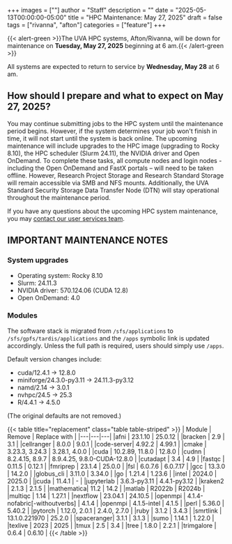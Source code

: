 +++
images = [""]
author = "Staff"
description = ""
date = "2025-05-13T00:00:00-05:00"
title = "HPC Maintenance: May 27, 2025"
draft = false
tags = ["rivanna", "afton"]
categories = ["feature"]
+++

{{< alert-green >}}The UVA HPC systems, Afton/Rivanna, will be down for maintenance on <strong>Tuesday, May 27, 2025</strong> beginning at 6 am.{{< /alert-green >}}

All systems are expected to return to service by **Wednesday, May 28** at 6 am.

## How should I prepare and what to expect on May 27, 2025? 

You may continue submitting jobs to the HPC system until the maintenance period begins. However, if the system determines your job won't finish in time, it will not start until the system is back online. The upcoming maintenance will include upgrades to the HPC image (upgrading to Rocky 8.10), the HPC scheduler (Slurm 24.11), the NVIDIA driver and Open OnDemand. To complete these tasks, all compute nodes and login nodes - including the Open OnDemand and FastX portals – will need to be taken offline. However, Research Project Storage and Research Standard Storage will remain accessible via SMB and NFS mounts. Additionally, the UVA Standard Security Storage Data Transfer Node (DTN) will stay operational throughout the maintenance period. 

If you have any questions about the upcoming HPC system maintenance, you may [contact our user services team](https://www.rc.virginia.edu/support/). 

## IMPORTANT MAINTENANCE NOTES

### System upgrades
- Operating system: Rocky 8.10
- Slurm: 24.11.3
- NVIDIA driver: 570.124.06 (CUDA 12.8)
- Open OnDemand: 4.0

### Modules

The software stack is migrated from `/sfs/applications` to `/sfs/gpfs/tardis/applications` and the `/apps` symbolic link is updated accordingly. Unless the full path is required, users should simply use `/apps`.

Default version changes include:
- cuda/12.4.1 &rarr; 12.8.0
- miniforge/24.3.0-py3.11 &rarr; 24.11.3-py3.12
- namd/2.14 &rarr; 3.0.1
- nvhpc/24.5 &rarr; 25.3
- R/4.4.1 &rarr; 4.5.0

(The original defaults are not removed.)

{{< table title="replacement" class="table table-striped" >}}
| Module | Remove | Replace with |
|---|---|---|
|afni       | 23.1.10 | 25.0.12 |
|bracken    | 2.9 | 3.1 |
|cellranger | 8.0.0 | 9.0.1 |
|code-server| 4.92.2 | 4.99.1 |
|cmake      | 3.23.3, 3.24.3 | 3.28.1, 4.0.0 |
|cuda       | 10.2.89, 11.8.0 | 12.8.0 |
|cudnn      | 8.2.4.15, 8.9.7 | 8.9.4.25, 9.8.0-CUDA-12.8.0 |
|cutadapt   | 3.4 | 4.9 |
|fastqc     | 0.11.5 | 0.12.1 |
|fmriprep   | 23.1.4 | 25.0.0 |
|fsl        | 6.0.7.6 | 6.0.7.17 |
|gcc        | 13.3.0 | 14.2.0 |
|globus_cli | 3.11.0 | 3.34.0 |
|go         | 1.21.4 | 1.23.6 |
|intel      | 2024.0 | 2025.0 |
|jcuda      | 11.4.1 | - |
|jupyterlab | 3.6.3-py3.11 | 4.4.1-py3.12 |
|kraken2    | 2.1.3 | 2.1.5 |
|mathematica| 11.2 | 14.2 |
|matlab     | R2022b | R2024b |
|multiqc    | 1.14 | 1.27.1 |
|nextflow   | 23.04.1 | 24.10.5 |
|openmpi    | 4.1.4-nofabric[-withoutverbs] | 4.1.4 |
|openmpi    | 4.1.5-intel | 4.1.5 |
|perl       | 5.36.0 | 5.40.2 |
|pytorch    | 1.12.0, 2.0.1 | 2.4.0, 2.7.0 |
|ruby       | 3.1.2 | 3.4.3 |
|smrtlink   | 13.1.0.221970 | 25.2.0 |
|spaceranger| 3.1.1 | 3.1.3 |
|sumo       | 1.14.1 | 1.22.0 |
|texlive    | 2023 | 2025 |
|tmux       | 2.5 | 3.4 |
|tree       | 1.8.0 | 2.2.1 |
|trimgalore | 0.6.4 | 0.6.10 |
{{< /table >}}
